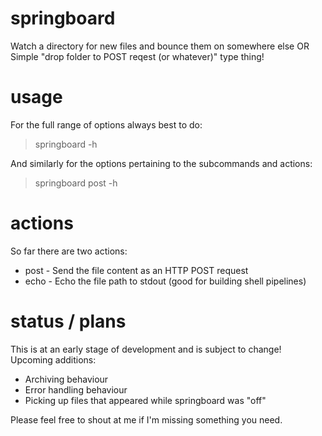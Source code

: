 # springboard
Watch a directory for new files and bounce them on somewhere else
OR Simple "drop folder to POST reqest (or whatever)" type thing!

# usage

For the full range of options always best to do:

> springboard -h
 
And similarly for the options pertaining to the subcommands and actions:
 
> springboard post -h
 
# actions
 
 So far there are two actions:
 
 * post - Send the file content as an HTTP POST request
 * echo - Echo the file path to stdout (good for building shell pipelines)
 
 # status / plans
 
 This is at an early stage of development and is subject to change! Upcoming additions:
 
* Archiving behaviour
* Error handling behaviour
* Picking up files that appeared while springboard was "off" 

Please feel free to shout at me if I'm missing something you need.
